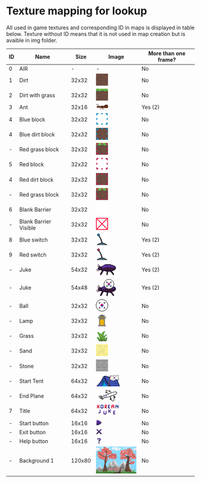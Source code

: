 # Texture mapping for lookup

All used in game textures and corresponding ID in maps is displayed in table below. Texture without ID means that it is not used in map creation but is avaible in img folder.

| ID | Name | Size | Image | More than one frame?|
|-|-|-|-|-|
|0|AIR|-|-| No|
|1|Dirt|32x32| ![image](img/dirt.png)|No|
|2|Dirt with grass|32x32| ![image](img/dirt_with_grass.png)|No|
|3|Ant|32x16| ![image](img/ant0.png)| Yes (2) |
|4|Blue block|32x32| ![image](img/blue/blue_transparent.png)|No|
|4|Blue dirt block|32x32| ![image](img/blue/dirt.png)|No|
|-|Red grass block|32x32| ![image](img/red/dirt_with_grass.png)|No|
|5|Red block|32x32|![image](img/red/red_transparent.png)|No|
|4|Red dirt block|32x32| ![image](img/red/dirt.png)|No|
|-|Red grass block|32x32| ![image](img/red/dirt_with_grass.png)|No|
|6|Blank Barrier|32x32|![image](img/blank.png)|No|
|-|Blank Barrier Visible|32x32|![image](img/blank_visible.png)|No|
|8|Blue switch|32x32|![image](img/blueSwitch0.png)| Yes (2)|
|9|Red switch|32x32|![image](img/redSwitch0.png)| Yes (2)|
|-|Juke|54x32|![image](img/juke0.png)| Yes (2)|
|-|Juke|54x48|![image](img/juke_with_ball0.png)| Yes (2)|
|-|Ball|32x32|![image](img/korea_ball.png)|No|
|-|Lamp|32x32|![image](img/lamp.png)|No|
|-|Grass|32x32|![image](img/grass.png)|No|
|-|Sand|32x32|![image](img/sand.png)|No|
|-|Stone|32x32|![image](img/stone.png)|No|
|-|Start Tent|64x32|![image](img/start_tent.png)|No|
|-|End Plane|64x32|![image](img/end_plane.png)|No|
|7|Title|64x32|![image](img/title.png)|No|
|-|Start button|16x16|![image](img/button/start.png)|No|
|-|Exit button|16x16|![image](img/button/exit.png)|No|
|-|Help button|16x16|![image](img/button/help.png)|No|
|-|Background 1|120x80|![image](img/background.bmp)|No|
